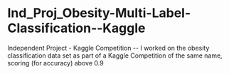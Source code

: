 # Ind_Proj_Obesity-Multi-Label-Classification--Kaggle
Independent Project - Kaggle Competition -- I worked on the obesity classification data set as part of a Kaggle Competition of the same name, scoring (for accuracy) above 0.9
